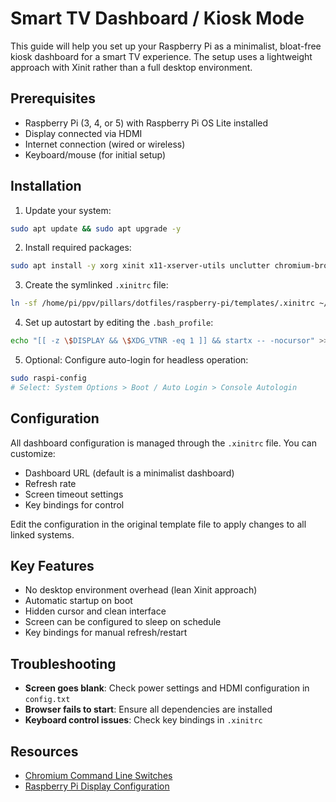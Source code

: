 # Smart TV Dashboard / Kiosk Mode

This guide will help you set up your Raspberry Pi as a minimalist, bloat-free kiosk dashboard for a smart TV experience. The setup uses a lightweight approach with Xinit rather than a full desktop environment.

## Prerequisites

- Raspberry Pi (3, 4, or 5) with Raspberry Pi OS Lite installed
- Display connected via HDMI
- Internet connection (wired or wireless)
- Keyboard/mouse (for initial setup)

## Installation

1. Update your system:
```bash
sudo apt update && sudo apt upgrade -y
```

2. Install required packages:
```bash
sudo apt install -y xorg xinit x11-xserver-utils unclutter chromium-browser
```

3. Create the symlinked `.xinitrc` file:
```bash
ln -sf /home/pi/ppv/pillars/dotfiles/raspberry-pi/templates/.xinitrc ~/.xinitrc
```

4. Set up autostart by editing the `.bash_profile`:
```bash
echo "[[ -z \$DISPLAY && \$XDG_VTNR -eq 1 ]] && startx -- -nocursor" >> ~/.bash_profile
```

5. Optional: Configure auto-login for headless operation:
```bash
sudo raspi-config
# Select: System Options > Boot / Auto Login > Console Autologin
```

## Configuration

All dashboard configuration is managed through the `.xinitrc` file. You can customize:

- Dashboard URL (default is a minimalist dashboard)
- Refresh rate
- Screen timeout settings
- Key bindings for control

Edit the configuration in the original template file to apply changes to all linked systems.

## Key Features

- No desktop environment overhead (lean Xinit approach)
- Automatic startup on boot
- Hidden cursor and clean interface
- Screen can be configured to sleep on schedule
- Key bindings for manual refresh/restart

## Troubleshooting

- **Screen goes blank**: Check power settings and HDMI configuration in `config.txt`
- **Browser fails to start**: Ensure all dependencies are installed
- **Keyboard control issues**: Check key bindings in `.xinitrc`

## Resources

- [Chromium Command Line Switches](https://peter.sh/experiments/chromium-command-line-switches/)
- [Raspberry Pi Display Configuration](https://www.raspberrypi.com/documentation/computers/config_txt.html#hdmi-configuration)
